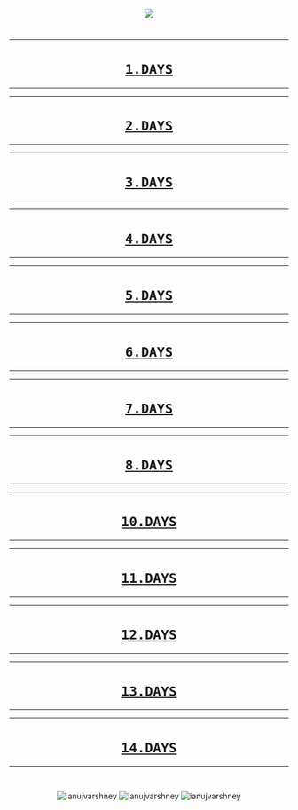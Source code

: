 <p align="center" >
  <img src="https://www.sevenmentor.com/wp-content/uploads/2020/10/334-1.png" >
  
</p>





<h1 align = "center"> 
  
_______________________________


# <h1 align="center"><a href="#">**`1.DAYS`**</a></h1>

_______________________________
 
_______________________________


# <h1 align="center"><a href="#">**`2.DAYS`**</a></h1>

_______________________________
 
_______________________________


# <h1 align="center"><a href="#">**`3.DAYS`**</a></h1>

_______________________________
  
_______________________________


# <h1 align="center"><a href="#">**`4.DAYS`**</a></h1>

_______________________________
 
_______________________________


# <h1 align="center"><a href="#">**`5.DAYS`**</a></h1>

_______________________________
 
_______________________________


# <h1 align="center"><a href="#">**`6.DAYS`**</a></h1>

_______________________________
 
_______________________________


# <h1 align="center"><a href="#">**`7.DAYS`**</a></h1>

_______________________________
 
_______________________________


# <h1 align="center"><a href="#">**`8.DAYS`**</a></h1>

_______________________________

_______________________________


# <h1 align="center"><a href="#">**`10.DAYS`**</a></h1>

_______________________________

_______________________________


# <h1 align="center"><a href="#">**`11.DAYS`**</a></h1>

_______________________________

_______________________________


# <h1 align="center"><a href="#">**`12.DAYS`**</a></h1>

_______________________________

_______________________________


# <h1 align="center"><a href="#">**`13.DAYS`**</a></h1>

_______________________________

_______________________________


# <h1 align="center"><a href="#">**`14.DAYS`**</a></h1>

_______________________________


<br/>
<p align="center">
<img src="https://badges.pufler.dev/visits/ianujvarshney/DBMS-With-SQL?style=for-the-badge&logo=github&logoColor=yellow" alt=ianujvarshney />
<img src="https://badges.pufler.dev/updated/ianujvarshney/DBMS-With-SQL?style=for-the-badge&logo=github&logoColor=yellow" alt=ianujvarshney />
<img src="https://img.shields.io/github/last-commit/ianujvarshney/DBMS-With-SQL?logo=github&logoColor=yellow&style=for-the-badge" alt=ianujvarshney />
</p>


